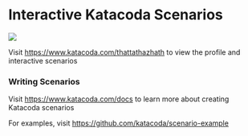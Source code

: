 # Interactive Katacoda Scenarios

[![](http://shields.katacoda.com/katacoda/thattathazhath/count.svg)](https://www.katacoda.com/thattathazhath "Get your profile on Katacoda.com")

Visit https://www.katacoda.com/thattathazhath to view the profile and interactive scenarios

### Writing Scenarios
Visit https://www.katacoda.com/docs to learn more about creating Katacoda scenarios

For examples, visit https://github.com/katacoda/scenario-example
